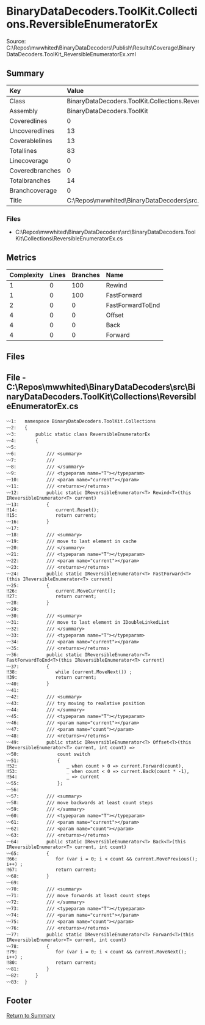 ﻿
# BinaryDataDecoders.ToolKit.Collections.ReversibleEnumeratorEx
Source: C:\Repos\mwwhited\BinaryDataDecoders\Publish\Results\Coverage\BinaryDataDecoders.ToolKit_ReversibleEnumeratorEx.xml

## Summary

| Key                  | Value                                                            |
| :------------------- | :--------------------------------------------------------------- |
| Class                | BinaryDataDecoders.ToolKit.Collections.ReversibleEnumeratorE | 
| Assembly             | BinaryDataDecoders.ToolKit                                   | 
| Coveredlines         | 0                                                            | 
| Uncoveredlines       | 13                                                           | 
| Coverablelines       | 13                                                           | 
| Totallines           | 83                                                           | 
| Linecoverage         | 0                                                            | 
| Coveredbranches      | 0                                                            | 
| Totalbranches        | 14                                                           | 
| Branchcoverage       | 0                                                            | 
| Title                | C:\Repos\mwwhited\BinaryDataDecoders\src\..\src\BinaryDataDe | 

### Files
 * C:\Repos\mwwhited\BinaryDataDecoders\src\BinaryDataDecoders.ToolKit\Collections\ReversibleEnumeratorEx.cs

## Metrics

| Complexity | Lines | Branches | Name                                          |
| :--------- | :---- | :------- | :-------------------------------------------- |
| 1          | 0     | 100      | Rewind | 
| 1          | 0     | 100      | FastForward | 
| 2          | 0     | 0        | FastForwardToEnd | 
| 4          | 0     | 0        | Offset | 
| 4          | 0     | 0        | Back | 
| 4          | 0     | 0        | Forward | 
## Files

## File - C:\Repos\mwwhited\BinaryDataDecoders\src\BinaryDataDecoders.ToolKit\Collections\ReversibleEnumeratorEx.cs

```CSharp
〰1:   namespace BinaryDataDecoders.ToolKit.Collections
〰2:   {
〰3:       public static class ReversibleEnumeratorEx
〰4:       {
〰5:   
〰6:           /// <summary>
〰7:           ///
〰8:           /// </summary>
〰9:           /// <typeparam name="T"></typeparam>
〰10:          /// <param name="current"></param>
〰11:          /// <returns></returns>
〰12:          public static IReversibleEnumerator<T> Rewind<T>(this IReversibleEnumerator<T> current)
〰13:          {
‼14:              current.Reset();
‼15:              return current;
〰16:          }
〰17:  
〰18:          /// <summary>
〰19:          /// move to last element in cache
〰20:          /// </summary>
〰21:          /// <typeparam name="T"></typeparam>
〰22:          /// <param name="current"></param>
〰23:          /// <returns></returns>
〰24:          public static IReversibleEnumerator<T> FastForward<T>(this IReversibleEnumerator<T> current)
〰25:          {
‼26:              current.MoveCurrent();
‼27:              return current;
〰28:          }
〰29:  
〰30:          /// <summary>
〰31:          /// move to last element in IDoubleLinkedList
〰32:          /// </summary>
〰33:          /// <typeparam name="T"></typeparam>
〰34:          /// <param name="current"></param>
〰35:          /// <returns></returns>
〰36:          public static IReversibleEnumerator<T> FastForwardToEnd<T>(this IReversibleEnumerator<T> current)
〰37:          {
‼38:              while (current.MoveNext()) ;
‼39:              return current;
〰40:          }
〰41:  
〰42:          /// <summary>
〰43:          /// try moving to realative position
〰44:          /// </summary>
〰45:          /// <typeparam name="T"></typeparam>
〰46:          /// <param name="current"></param>
〰47:          /// <param name="count"></param>
〰48:          /// <returns></returns>
〰49:          public static IReversibleEnumerator<T> Offset<T>(this IReversibleEnumerator<T> current, int count) =>
〰50:              count switch
〰51:              {
‼52:                  _ when count > 0 => current.Forward(count),
‼53:                  _ when count < 0 => current.Back(count * -1),
‼54:                  _ => current
〰55:              };
〰56:  
〰57:          /// <summary>
〰58:          /// move backwards at least count steps
〰59:          /// </summary>
〰60:          /// <typeparam name="T"></typeparam>
〰61:          /// <param name="current"></param>
〰62:          /// <param name="count"></param>
〰63:          /// <returns></returns>
〰64:          public static IReversibleEnumerator<T> Back<T>(this IReversibleEnumerator<T> current, int count)
〰65:          {
‼66:              for (var i = 0; i < count && current.MovePrevious(); i++) ;
‼67:              return current;
〰68:          }
〰69:  
〰70:          /// <summary>
〰71:          /// move forwards at least count steps
〰72:          /// </summary>
〰73:          /// <typeparam name="T"></typeparam>
〰74:          /// <param name="current"></param>
〰75:          /// <param name="count"></param>
〰76:          /// <returns></returns>
〰77:          public static IReversibleEnumerator<T> Forward<T>(this IReversibleEnumerator<T> current, int count)
〰78:          {
‼79:              for (var i = 0; i < count && current.MoveNext(); i++) ;
‼80:              return current;
〰81:          }
〰82:      }
〰83:  }

```
## Footer 
[Return to Summary](Summary.md)

